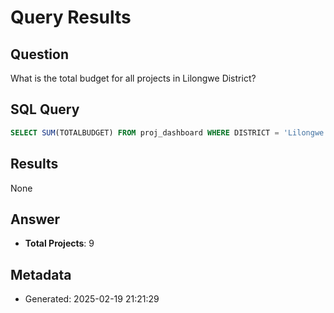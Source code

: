 # Query Results

## Question
What is the total budget for all projects in Lilongwe District?

## SQL Query
```sql
SELECT SUM(TOTALBUDGET) FROM proj_dashboard WHERE DISTRICT = 'Lilongwe'
```

## Results
None

## Answer
* **Total Projects**: 9


## Metadata
- Generated: 2025-02-19 21:21:29
